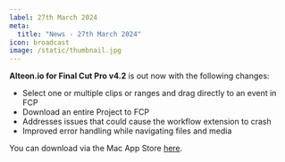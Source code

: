 ```yaml
---
label: 27th March 2024
meta:
  title: "News - 27th March 2024"
icon: broadcast
image: /static/thumbnail.jpg
---
```


**Alteon.io for Final Cut Pro v4.2** is out now with the following changes:

- Select one or multiple clips or ranges and drag directly to an event in FCP
- Download an entire Project to FCP
- Addresses issues that could cause the workflow extension to crash
- Improved error handling while navigating files and media

You can download via the Mac App Store [here](https://apps.apple.com/au/app/alteon-io-for-final-cut-pro/id1641172792?mt=12).